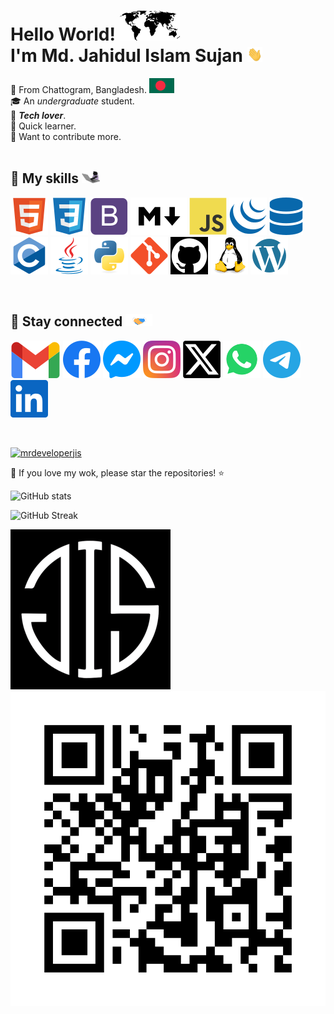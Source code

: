 # Hello World! <img src="assets/world-map-flag/world-map.svg"> <br> I'm Md. Jahidul Islam Sujan <img src="assets/gif/hello.gif" height="24">

&#128205; From Chattogram, Bangladesh. ![bd flag](assets/world-map-flag/bd.svg)
<br>
&#127891; An *undergraduate* student.
<br>
&#128150; ***Tech lover***.
<br>
&#128214; Quick learner.
<br>
&#129309; Want to contribute more.
<br>
<br>

## &#128681; My skills <img src="assets/gif/cat-coding.gif" height="20">

[![HTML](assets/skills/html5.svg)](#)
[![CSS](assets/skills/css3.svg)](#)
[![Bootstrap](assets/skills/bootstrap.svg)](#)
[![Markdown](assets/skills/markdown.svg)](#)
[![JavaScript](assets/skills/javascript.svg)](#)
[![jQuery](assets/skills/jquery.svg)](#)
[![SQL](assets/skills/database.svg)](#)
[![C](assets/skills/c.svg)](#)
[![Java](assets/skills/java.svg)](#)
[![Python](assets/skills/python.svg)](#)
[![Git](assets/skills/git.svg)](#)
[![GitHub](assets/skills/github.svg)](#)
[![Linux](assets/skills/linux.svg)](#)
[![WordPress](assets/skills/wordpress.svg)](#)

<br>

## &#128681; Stay connected <img src="assets/gif/handshake.gif" height="20">

[![Gmail](assets/social/gmail.svg)](mailto:mrdeveloperjis@gmail.com)
[![Facebook](assets/social/facebook.svg)](https://www.facebook.com/mrdeveloperjis)
[![Messenger](assets/social/messenger.svg)](https://m.me/mrdeveloperjis)
[![Instagram](assets/social/instagram.svg)](https://www.instagram.com/mrdeveloperjis)
[![Twitter](assets/social/x-twitter.svg)](https://www.twitter.com/mrdeveloperjis)
[![WhatsApp](assets/social/whatsapp.svg)](https://wa.me/+8801956185620)
[![Telegram](assets/social/telegram.svg)](https://www.t.me/mrdeveloperjis)
[![LinkedIn](assets/social/linkedin.svg)](https://www.linkedin.com/in/mrdeveloperjis)

<br>

[![mrdeveloperjis](https://img.shields.io/badge/Md.%20Jahidul%20Islam%20Sujan-MrDevelopeJIS-black?logo=github&logoColor=white)](https://mrdeveloperjis.github.io)

&#128150; If you love my wok, please star the repositories! &#11088;

![GitHub stats](https://readme-profile-all-stats.vercel.app/api?username=MrdeveloperJIS&count_private=true&text_color=f0f8ff&show_icons=true&icon_color=f0f8ff&include_all_commits=true&theme=dark&rank_icon=github&card_width=512)

![GitHub Streak](https://readme-streak-stats-ten.vercel.app?user=MrdeveloperJIS&theme=dark&date_format=j%20M%5B%20Y%5D&card_width=512&card_height=200)

[<img src="assets/img/MdJahidulIslamSujan.jpg" style="width:256px;height:256px;aspect-ratio:1;"><img src="assets/others/qrcode-mrdeveloperjis.github.io.svg">](https://mrdeveloperjis.github.io)
